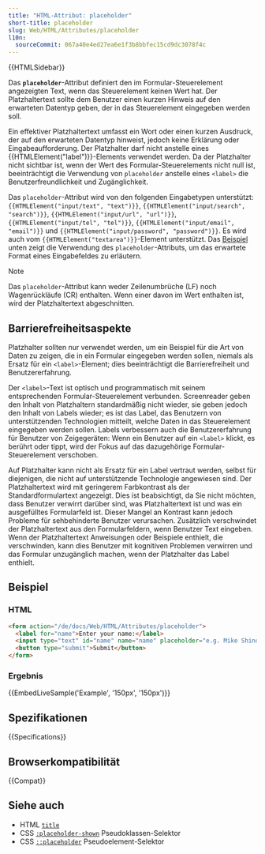 ```yaml
---
title: "HTML-Attribut: placeholder"
short-title: placeholder
slug: Web/HTML/Attributes/placeholder
l10n:
  sourceCommit: 067a40e4ed27ea6e1f3b8bbfec15cd9dc3078f4c
---
```


{{HTMLSidebar}}

Das **`placeholder`**-Attribut definiert den im Formular-Steuerelement angezeigten Text, wenn das Steuerelement keinen Wert hat. Der Platzhaltertext sollte dem Benutzer einen kurzen Hinweis auf den erwarteten Datentyp geben, der in das Steuerelement eingegeben werden soll.

Ein effektiver Platzhaltertext umfasst ein Wort oder einen kurzen Ausdruck, der auf den erwarteten Datentyp hinweist, jedoch keine Erklärung oder Eingabeaufforderung. Der Platzhalter darf nicht anstelle eines {{HTMLElement("label")}}-Elements verwendet werden. Da der Platzhalter nicht sichtbar ist, wenn der Wert des Formular-Steuerelements nicht null ist, beeinträchtigt die Verwendung von `placeholder` anstelle eines `<label>` die Benutzerfreundlichkeit und Zugänglichkeit.

Das `placeholder`-Attribut wird von den folgenden Eingabetypen unterstützt: `{{HTMLElement("input/text", "text")}}`, `{{HTMLElement("input/search", "search")}}`, `{{HTMLElement("input/url", "url")}}`, `{{HTMLElement("input/tel", "tel")}}`, `{{HTMLElement("input/email", "email")}}` und `{{HTMLElement("input/password", "password")}}`. Es wird auch vom `{{HTMLElement("textarea")}}`-Element unterstützt. Das [Beispiel](#beispiel) unten zeigt die Verwendung des `placeholder`-Attributs, um das erwartete Format eines Eingabefeldes zu erläutern.

> [!NOTE]
> Das `placeholder`-Attribut kann weder Zeilenumbrüche (LF) noch Wagenrückläufe (CR) enthalten. Wenn einer davon im Wert enthalten ist, wird der Platzhaltertext abgeschnitten.

## Barrierefreiheitsaspekte

Platzhalter sollten nur verwendet werden, um ein Beispiel für die Art von Daten zu zeigen, die in ein Formular eingegeben werden sollen, niemals als Ersatz für ein `<label>`-Element; dies beeinträchtigt die Barrierefreiheit und Benutzererfahrung.

Der `<label>`-Text ist optisch und programmatisch mit seinem entsprechenden Formular-Steuerelement verbunden. Screenreader geben den Inhalt von Platzhaltern standardmäßig nicht wieder, sie geben jedoch den Inhalt von Labels wieder; es ist das Label, das Benutzern von unterstützenden Technologien mitteilt, welche Daten in das Steuerelement eingegeben werden sollen. Labels verbessern auch die Benutzererfahrung für Benutzer von Zeigegeräten: Wenn ein Benutzer auf ein `<label>` klickt, es berührt oder tippt, wird der Fokus auf das dazugehörige Formular-Steuerelement verschoben.

Auf Platzhalter kann nicht als Ersatz für ein Label vertraut werden, selbst für diejenigen, die nicht auf unterstützende Technologie angewiesen sind. Der Platzhaltertext wird mit geringerem Farbkontrast als der Standardformulartext angezeigt. Dies ist beabsichtigt, da Sie nicht möchten, dass Benutzer verwirrt darüber sind, was Platzhaltertext ist und was ein ausgefülltes Formularfeld ist. Dieser Mangel an Kontrast kann jedoch Probleme für sehbehinderte Benutzer verursachen. Zusätzlich verschwindet der Platzhaltertext aus den Formularfeldern, wenn Benutzer Text eingeben. Wenn der Platzhaltertext Anweisungen oder Beispiele enthielt, die verschwinden, kann dies Benutzer mit kognitiven Problemen verwirren und das Formular unzugänglich machen, wenn der Platzhalter das Label enthielt.

## Beispiel

### HTML

```html
<form action="/de/docs/Web/HTML/Attributes/placeholder">
  <label for="name">Enter your name:</label>
  <input type="text" id="name" name="name" placeholder="e.g. Mike Shinoda" />
  <button type="submit">Submit</button>
</form>
```

### Ergebnis

{{EmbedLiveSample('Example', '150px', '150px')}}

## Spezifikationen

{{Specifications}}

## Browserkompatibilität

{{Compat}}

## Siehe auch

- HTML [`title`](/de/docs/Web/HTML/Global_attributes/title)
- CSS [`:placeholder-shown`](/de/docs/Web/CSS/:placeholder-shown) Pseudoklassen-Selektor
- CSS [`::placeholder`](/de/docs/Web/CSS/::placeholder) Pseudoelement-Selektor
